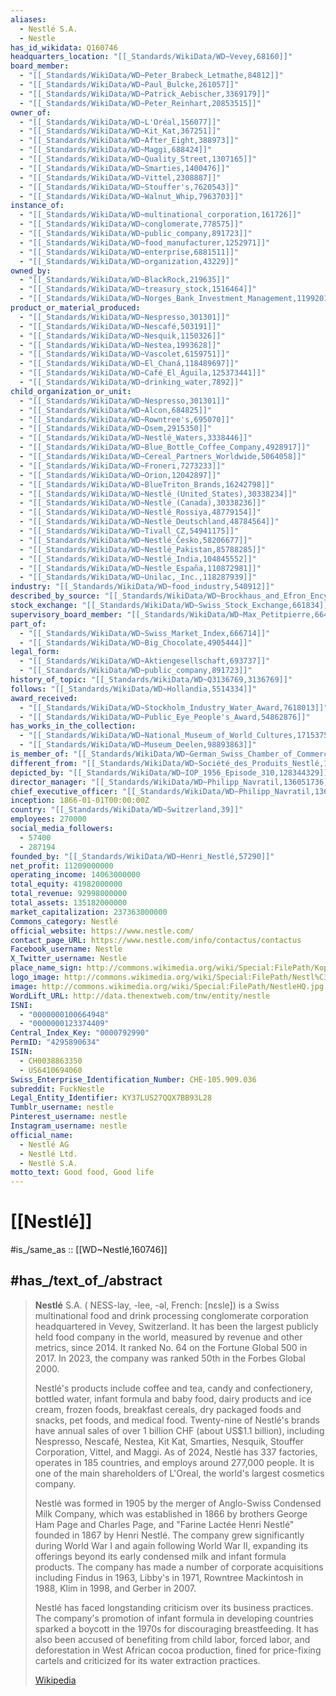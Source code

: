 ```yaml
---
aliases:
  - Nestlé S.A.
  - Nestle
has_id_wikidata: Q160746
headquarters_location: "[[_Standards/WikiData/WD~Vevey,68160]]"
board_member:
  - "[[_Standards/WikiData/WD~Peter_Brabeck_Letmathe,84812]]"
  - "[[_Standards/WikiData/WD~Paul_Bulcke,261057]]"
  - "[[_Standards/WikiData/WD~Patrick_Aebischer,3369179]]"
  - "[[_Standards/WikiData/WD~Peter_Reinhart,20853515]]"
owner_of:
  - "[[_Standards/WikiData/WD~L'Oréal,156077]]"
  - "[[_Standards/WikiData/WD~Kit_Kat,367251]]"
  - "[[_Standards/WikiData/WD~After_Eight,388973]]"
  - "[[_Standards/WikiData/WD~Maggi,688424]]"
  - "[[_Standards/WikiData/WD~Quality_Street,1307165]]"
  - "[[_Standards/WikiData/WD~Smarties,1400476]]"
  - "[[_Standards/WikiData/WD~Vittel,2308887]]"
  - "[[_Standards/WikiData/WD~Stouffer's,7620543]]"
  - "[[_Standards/WikiData/WD~Walnut_Whip,7963703]]"
instance_of:
  - "[[_Standards/WikiData/WD~multinational_corporation,161726]]"
  - "[[_Standards/WikiData/WD~conglomerate,778575]]"
  - "[[_Standards/WikiData/WD~public_company,891723]]"
  - "[[_Standards/WikiData/WD~food_manufacturer,1252971]]"
  - "[[_Standards/WikiData/WD~enterprise,6881511]]"
  - "[[_Standards/WikiData/WD~organization,43229]]"
owned_by:
  - "[[_Standards/WikiData/WD~BlackRock,219635]]"
  - "[[_Standards/WikiData/WD~treasury_stock,1516464]]"
  - "[[_Standards/WikiData/WD~Norges_Bank_Investment_Management,11992019]]"
product_or_material_produced:
  - "[[_Standards/WikiData/WD~Nespresso,301301]]"
  - "[[_Standards/WikiData/WD~Nescafé,503191]]"
  - "[[_Standards/WikiData/WD~Nesquik,1150326]]"
  - "[[_Standards/WikiData/WD~Nestea,1993628]]"
  - "[[_Standards/WikiData/WD~Vascolet,6159751]]"
  - "[[_Standards/WikiData/WD~El_Chaná,118489697]]"
  - "[[_Standards/WikiData/WD~Café_El_Águila,125373441]]"
  - "[[_Standards/WikiData/WD~drinking_water,7892]]"
child_organization_or_unit:
  - "[[_Standards/WikiData/WD~Nespresso,301301]]"
  - "[[_Standards/WikiData/WD~Alcon,684825]]"
  - "[[_Standards/WikiData/WD~Rowntree's,695070]]"
  - "[[_Standards/WikiData/WD~Osem,2915350]]"
  - "[[_Standards/WikiData/WD~Nestlé_Waters,3338446]]"
  - "[[_Standards/WikiData/WD~Blue_Bottle_Coffee_Company,4928917]]"
  - "[[_Standards/WikiData/WD~Cereal_Partners_Worldwide,5064058]]"
  - "[[_Standards/WikiData/WD~Froneri,7273233]]"
  - "[[_Standards/WikiData/WD~Orion,12042897]]"
  - "[[_Standards/WikiData/WD~BlueTriton_Brands,16242798]]"
  - "[[_Standards/WikiData/WD~Nestlé_(United_States),30338234]]"
  - "[[_Standards/WikiData/WD~Nestlé_(Canada),30338236]]"
  - "[[_Standards/WikiData/WD~Nestlé_Rossiya,48779154]]"
  - "[[_Standards/WikiData/WD~Nestlé_Deutschland,48784564]]"
  - "[[_Standards/WikiData/WD~Tivall_CZ,54941175]]"
  - "[[_Standards/WikiData/WD~Nestlé_Česko,58206677]]"
  - "[[_Standards/WikiData/WD~Nestlé_Pakistan,85788285]]"
  - "[[_Standards/WikiData/WD~Nestlé_India,104845552]]"
  - "[[_Standards/WikiData/WD~Nestle_España,110872981]]"
  - "[[_Standards/WikiData/WD~Unilac,_Inc.,118287939]]"
industry: "[[_Standards/WikiData/WD~food_industry,540912]]"
described_by_source: "[[_Standards/WikiData/WD~Brockhaus_and_Efron_Encyclopedic_Dictionary,602358]]"
stock_exchange: "[[_Standards/WikiData/WD~Swiss_Stock_Exchange,661834]]"
supervisory_board_member: "[[_Standards/WikiData/WD~Max_Petitpierre,664453]]"
part_of:
  - "[[_Standards/WikiData/WD~Swiss_Market_Index,666714]]"
  - "[[_Standards/WikiData/WD~Big_Chocolate,4905444]]"
legal_form:
  - "[[_Standards/WikiData/WD~Aktiengesellschaft,693737]]"
  - "[[_Standards/WikiData/WD~public_company,891723]]"
history_of_topic: "[[_Standards/WikiData/WD~Q3136769,3136769]]"
follows: "[[_Standards/WikiData/WD~Hollandia,5514334]]"
award_received:
  - "[[_Standards/WikiData/WD~Stockholm_Industry_Water_Award,7618013]]"
  - "[[_Standards/WikiData/WD~Public_Eye_People's_Award,54862876]]"
has_works_in_the_collection:
  - "[[_Standards/WikiData/WD~National_Museum_of_World_Cultures,17153751]]"
  - "[[_Standards/WikiData/WD~Museum_Deelen,98893863]]"
is_member_of: "[[_Standards/WikiData/WD~German_Swiss_Chamber_of_Commerce,17353641]]"
different_from: "[[_Standards/WikiData/WD~Société_des_Produits_Nestlé,100430305]]"
depicted_by: "[[_Standards/WikiData/WD~IOP_1956_Episode_310,128344329]]"
director_manager: "[[_Standards/WikiData/WD~Philipp_Navratil,136051736]]"
chief_executive_officer: "[[_Standards/WikiData/WD~Philipp_Navratil,136051736]]"
inception: 1866-01-01T00:00:00Z
country: "[[_Standards/WikiData/WD~Switzerland,39]]"
employees: 270000
social_media_followers:
  - 57400
  - 287194
founded_by: "[[_Standards/WikiData/WD~Henri_Nestlé,57290]]"
net_profit: 11209000000
operating_income: 14063000000
total_equity: 41982000000
total_revenue: 92998000000
total_assets: 135182000000
market_capitalization: 237363000000
Commons_category: Nestlé
official_website: https://www.nestle.com/
contact_page_URL: https://www.nestle.com/info/contactus/contactus
Facebook_username: Nestle
X_Twitter_username: Nestle
place_name_sign: http://commons.wikimedia.org/wiki/Special:FilePath/Kopenhagen%20Mai%202009%20PD%20486.JPG
logo_image: http://commons.wikimedia.org/wiki/Special:FilePath/Nestl%C3%A9%20textlogo.svg
image: http://commons.wikimedia.org/wiki/Special:FilePath/NestleHQ.jpg
WordLift_URL: http://data.thenextweb.com/tnw/entity/nestle
ISNI:
  - "0000000100664948"
  - "0000000123374409"
Central_Index_Key: "0000792990"
PermID: "4295890634"
ISIN:
  - CH0038863350
  - US6410694060
Swiss_Enterprise_Identification_Number: CHE-105.909.036
subreddit: FuckNestle
Legal_Entity_Identifier: KY37LUS27QQX7BB93L28
Tumblr_username: nestle
Pinterest_username: nestle
Instagram_username: nestle
official_name:
  - Nestlé AG
  - Nestlé Ltd.
  - Nestlé S.A.
motto_text: Good food, Good life
---
```


# [[Nestlé]] 

#is_/same_as :: [[WD~Nestlé,160746]] 

## #has_/text_of_/abstract 

> **Nestlé** S.A. ( NESS-lay, -⁠lee, -⁠əl, French: [nɛsle]) 
> is a Swiss multinational food and drink processing 
> conglomerate corporation headquartered in Vevey, Switzerland. 
> It has been the largest publicly held food company in the world, 
> measured by revenue and other metrics, since 2014. 
> It ranked No. 64 on the Fortune Global 500 in 2017. 
> In 2023, the company was ranked 50th in the Forbes Global 2000.
>
> Nestlé's products include coffee and tea, candy and confectionery, bottled water, infant formula and baby food, dairy products and ice cream, frozen foods, breakfast cereals, dry packaged foods and snacks, pet foods, and medical food. Twenty-nine of Nestlé's brands have annual sales of over 1 billion CHF (about US$1.1 billion), including Nespresso, Nescafé, Nestea, Kit Kat, Smarties, Nesquik, Stouffer Corporation, Vittel, and Maggi. As of 2024, Nestlé has 337 factories, operates in 185 countries, and employs around 277,000 people. It is one of the main shareholders of L'Oreal, the world's largest cosmetics company.
>
> Nestlé was formed in 1905 by the merger of Anglo-Swiss Condensed Milk Company, which was established in 1866 by brothers George Ham Page and Charles Page, and "Farine Lactée Henri Nestlé" founded in 1867 by Henri Nestlé. The company grew significantly during World War I and again following World War II, expanding its offerings beyond its early condensed milk and infant formula products. The company has made a number of corporate acquisitions including Findus in 1963, Libby's in 1971, Rowntree Mackintosh in 1988, Klim in 1998, and Gerber in 2007.
>
> Nestlé has faced longstanding criticism over its business practices. The company's promotion of infant formula in developing countries sparked a boycott in the 1970s for discouraging breastfeeding. It has also been accused of benefiting from child labor, forced labor, and deforestation in West African cocoa production, fined for price-fixing cartels and criticized for its water extraction practices.
>
> [Wikipedia](https://en.wikipedia.org/wiki/Nestl%C3%A9)
